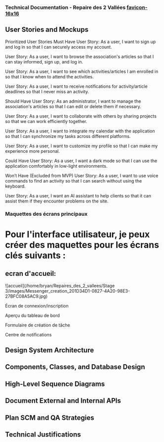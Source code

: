 ### Technical Documentation - Repaire des 2 Vallées [favicon-16x16](https://github.com/Cyprien-GEHU/Repaires_des_2_vallees/blob/bryan/Stage%201/Documents/Part%201/favicon.ico)

## User Stories and Mockups

Prioritized User Stories
Must Have
User Story:
As a user, I want to sign up and log in so that I can securely access my account.

User Story:
As a user, I want to browse the association's articles so that I can stay informed, sign up, and log in.

User Story:
As a user, I want to see which activities/articles I am enrolled in so that I know when to attend the activities.

User Story:
As a user, I want to receive notifications for activity/article deadlines so that I never miss an activity.

Should Have
User Story:
As an administrator, I want to manage the association's articles so that I can edit or delete them if necessary.

User Story:
As a user, I want to collaborate with others by sharing projects so that we can work efficiently together.

User Story:
As a user, I want to integrate my calendar with the application so that I can synchronize my tasks across different platforms.

User Story:
As a user, I want to customize my profile so that I can make my experience more personal.

Could Have
User Story:
As a user, I want a dark mode so that I can use the application comfortably in low-light environments.

Won’t Have (Excluded from MVP)
User Story:
As a user, I want to use voice commands to find an activity so that I can search without using the keyboard.

User Story:
As a user, I want an AI assistant to help clients so that it can assist them if they encounter problems on the site.

### Maquettes des écrans principaux
# Pour l'interface utilisateur, je peux créer des maquettes pour les écrans clés suivants :
## ecran d'accueil:
![accueil](/home/bryan/Repaires_des_2_vallees/Stage 3/images/Messenger_creation_201D34D1-0827-4A20-98E3-27BFC08A5AC9.jpg)

Écran de connexion/inscription

Aperçu du tableau de bord

Formulaire de création de tâche

Centre de notifications

## Design System Architecture

## Components, Classes, and Database Design

## High-Level Sequence Diagrams

## Document External and Internal APIs

## Plan SCM and QA Strategies

## Technical Justifications